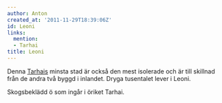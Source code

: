 ```yaml
---
author: Anton
created_at: '2011-11-29T18:39:06Z'
id: Leoni
links:
  mention:
  - Tarhai
title: Leoni
---
```


Denna [Tarhais] minsta stad är också den mest isolerade och är till skillnad från de andra två byggd
i inlandet. Dryga tusentalet lever i Leoni.

Skogsbeklädd ö som ingår i öriket Tarhai.

  [Tarhais]: Tarhai
